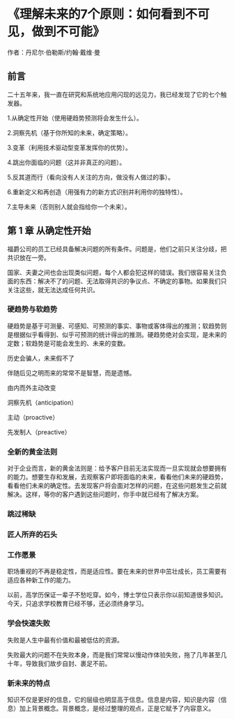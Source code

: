 # 《理解未来的7个原则：如何看到不可见，做到不可能》

作者：丹尼尔·伯勒斯/约翰·戴维·曼

## 前言

二十五年来，我一直在研究和系统地应用闪现的远见力，我已经发现了它的七个触发器。

1.从确定性开始（使用硬趋势预测将会发生什么）。

2.洞察先机（基于你所知的未来，确定策略）。

3.变革（利用技术驱动型变革发挥你的优势）。

4.跳出你面临的问题（这并非真正的问题）。

5.反其道而行（看向没有人关注的方向，做没有人做过的事）。

6.重新定义和再创造（用强有力的新方式识别并利用你的独特性）。

7.主导未来（否则别人就会指给你一个未来）。

## 第 1 章 从确定性开始

福爵公司的员工已经具备解决问题的所有条件。问题是，他们之前只关注分歧，把共识放在一旁。

国家、夫妻之间也会出现类似问题，每个人都会犯这样的错误。我们很容易关注负面的东西：解决不了的问题、无法取得共识的争议点、不确定的事物。如果我们只关注这些，就无法达成任何共识。

### 硬趋势与软趋势

硬趋势是基于可测量、可感知、可预测的事实、事物或客体得出的推测；软趋势则是根据似乎看得到、似乎可预测的统计得出的推测。硬趋势绝对会实现，是未来的定数；软趋势是可能会发生的、未来的变数。

历史会骗人，未来假不了

伴随后见之明而来的常常不是智慧，而是遗憾。

由内而外主动改变

洞察先机（anticipation）

主动（proactive）

先发制人（preactive）

### 全新的黄金法则

对于企业而言，新的黄金法则是：给予客户目前无法实现而一旦实现就会想要拥有的能力。想要生存和发展，去观察客户即将面临的未来，看看他们未来的硬趋势，看看他们未来的确定性。去发现客户将会面对怎样的问题，在这些问题发生之前就解决。这样，等你的客户遇到这些问题时，你手中就已经有了解决方案。

### 跳过稀缺  

### 匠人所弃的石头  

### 工作愿景

职场重视的不再是稳定性，而是适应性。要在未来的世界中茁壮成长，员工需要有适应各种新工作的能力。

以前，高学历保证一辈子不愁吃穿。如今，博士学位只表示你以前知道很多知识。今天，只追求学校教育已经不够，还必须终身学习。

### 学会快速失败

失败是人生中最有价值和最被低估的资源。

失败最大的问题不在失败本身，而是我们常常以慢动作体验失败，拖了几年甚至几十年，导致我们故步自封、裹足不前。

### 新未来的特点

知识不仅是更好的信息，它的层级也明显高于信息。信息是内容，知识是内容（信息）加上背景概念。背景概念，是经过整理的观点，正是它赋予了内容意义。